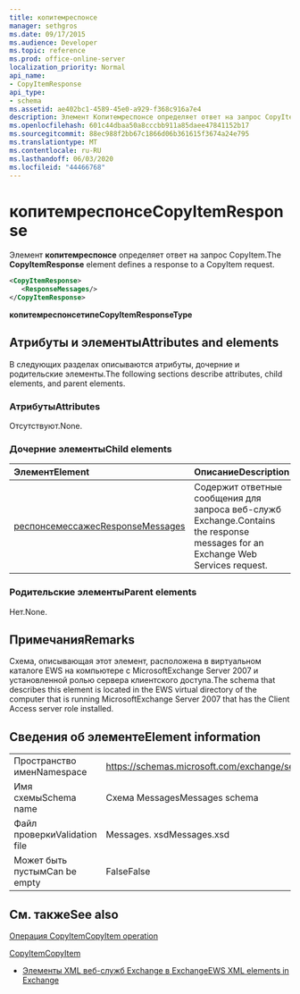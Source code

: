 ```yaml
---
title: копитемреспонсе
manager: sethgros
ms.date: 09/17/2015
ms.audience: Developer
ms.topic: reference
ms.prod: office-online-server
localization_priority: Normal
api_name:
- CopyItemResponse
api_type:
- schema
ms.assetid: ae402bc1-4589-45e0-a929-f368c916a7e4
description: Элемент Копитемреспонсе определяет ответ на запрос CopyItem.
ms.openlocfilehash: 601c44dbaa50a8cccbb911a85daee47841152b17
ms.sourcegitcommit: 88ec988f2bb67c1866d06b361615f3674a24e795
ms.translationtype: MT
ms.contentlocale: ru-RU
ms.lasthandoff: 06/03/2020
ms.locfileid: "44466768"
---
```

# <a name="copyitemresponse"></a><span data-ttu-id="81c7c-103">копитемреспонсе</span><span class="sxs-lookup"><span data-stu-id="81c7c-103">CopyItemResponse</span></span>

<span data-ttu-id="81c7c-104">Элемент **копитемреспонсе** определяет ответ на запрос CopyItem.</span><span class="sxs-lookup"><span data-stu-id="81c7c-104">The **CopyItemResponse** element defines a response to a CopyItem request.</span></span> 
  
```xml
<CopyItemResponse>
   <ResponseMessages/>
</CopyItemResponse>
```

 <span data-ttu-id="81c7c-105">**копитемреспонсетипе**</span><span class="sxs-lookup"><span data-stu-id="81c7c-105">**CopyItemResponseType**</span></span>
## <a name="attributes-and-elements"></a><span data-ttu-id="81c7c-106">Атрибуты и элементы</span><span class="sxs-lookup"><span data-stu-id="81c7c-106">Attributes and elements</span></span>

<span data-ttu-id="81c7c-107">В следующих разделах описываются атрибуты, дочерние и родительские элементы.</span><span class="sxs-lookup"><span data-stu-id="81c7c-107">The following sections describe attributes, child elements, and parent elements.</span></span>
  
### <a name="attributes"></a><span data-ttu-id="81c7c-108">Атрибуты</span><span class="sxs-lookup"><span data-stu-id="81c7c-108">Attributes</span></span>

<span data-ttu-id="81c7c-109">Отсутствуют.</span><span class="sxs-lookup"><span data-stu-id="81c7c-109">None.</span></span>
  
### <a name="child-elements"></a><span data-ttu-id="81c7c-110">Дочерние элементы</span><span class="sxs-lookup"><span data-stu-id="81c7c-110">Child elements</span></span>

|<span data-ttu-id="81c7c-111">**Элемент**</span><span class="sxs-lookup"><span data-stu-id="81c7c-111">**Element**</span></span>|<span data-ttu-id="81c7c-112">**Описание**</span><span class="sxs-lookup"><span data-stu-id="81c7c-112">**Description**</span></span>|
|:-----|:-----|
|[<span data-ttu-id="81c7c-113">респонсемессажес</span><span class="sxs-lookup"><span data-stu-id="81c7c-113">ResponseMessages</span></span>](responsemessages.md) <br/> |<span data-ttu-id="81c7c-114">Содержит ответные сообщения для запроса веб-служб Exchange.</span><span class="sxs-lookup"><span data-stu-id="81c7c-114">Contains the response messages for an Exchange Web Services request.</span></span>  <br/> |
   
### <a name="parent-elements"></a><span data-ttu-id="81c7c-115">Родительские элементы</span><span class="sxs-lookup"><span data-stu-id="81c7c-115">Parent elements</span></span>

<span data-ttu-id="81c7c-116">Нет.</span><span class="sxs-lookup"><span data-stu-id="81c7c-116">None.</span></span>
  
## <a name="remarks"></a><span data-ttu-id="81c7c-117">Примечания</span><span class="sxs-lookup"><span data-stu-id="81c7c-117">Remarks</span></span>

<span data-ttu-id="81c7c-118">Схема, описывающая этот элемент, расположена в виртуальном каталоге EWS на компьютере с MicrosoftExchange Server 2007 и установленной ролью сервера клиентского доступа.</span><span class="sxs-lookup"><span data-stu-id="81c7c-118">The schema that describes this element is located in the EWS virtual directory of the computer that is running MicrosoftExchange Server 2007 that has the Client Access server role installed.</span></span>
  
## <a name="element-information"></a><span data-ttu-id="81c7c-119">Сведения об элементе</span><span class="sxs-lookup"><span data-stu-id="81c7c-119">Element information</span></span>

|||
|:-----|:-----|
|<span data-ttu-id="81c7c-120">Пространство имен</span><span class="sxs-lookup"><span data-stu-id="81c7c-120">Namespace</span></span>  <br/> |https://schemas.microsoft.com/exchange/services/2006/messages  <br/> |
|<span data-ttu-id="81c7c-121">Имя схемы</span><span class="sxs-lookup"><span data-stu-id="81c7c-121">Schema name</span></span>  <br/> |<span data-ttu-id="81c7c-122">Схема Messages</span><span class="sxs-lookup"><span data-stu-id="81c7c-122">Messages schema</span></span>  <br/> |
|<span data-ttu-id="81c7c-123">Файл проверки</span><span class="sxs-lookup"><span data-stu-id="81c7c-123">Validation file</span></span>  <br/> |<span data-ttu-id="81c7c-124">Messages. xsd</span><span class="sxs-lookup"><span data-stu-id="81c7c-124">Messages.xsd</span></span>  <br/> |
|<span data-ttu-id="81c7c-125">Может быть пустым</span><span class="sxs-lookup"><span data-stu-id="81c7c-125">Can be empty</span></span>  <br/> |<span data-ttu-id="81c7c-126">False</span><span class="sxs-lookup"><span data-stu-id="81c7c-126">False</span></span>  <br/> |
   
## <a name="see-also"></a><span data-ttu-id="81c7c-127">См. также</span><span class="sxs-lookup"><span data-stu-id="81c7c-127">See also</span></span>



[<span data-ttu-id="81c7c-128">Операция CopyItem</span><span class="sxs-lookup"><span data-stu-id="81c7c-128">CopyItem operation</span></span>](copyitem-operation.md)
  
[<span data-ttu-id="81c7c-129">CopyItem</span><span class="sxs-lookup"><span data-stu-id="81c7c-129">CopyItem</span></span>](copyitem.md)


- [<span data-ttu-id="81c7c-130">Элементы XML веб-служб Exchange в Exchange</span><span class="sxs-lookup"><span data-stu-id="81c7c-130">EWS XML elements in Exchange</span></span>](ews-xml-elements-in-exchange.md)

